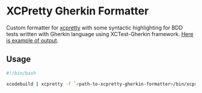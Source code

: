 # XCPretty Gherkin Formatter

Custom formatter for [xcpretty](https://github.com/supermarin/xcpretty) with some syntactic highlighting for BDD tests written with Gherkin language using XCTest-Gherkin framework. [Here is example of output](https://travis-ci.org/net-a-porter-mobile/XCTest-Gherkin/jobs/422786223).

## Usage

```bash
#!/bin/bash

xcodebuild | xcpretty -f `<path-to-xcpretty-gherkin-formatter>/bin/xcpretty-gherkin-formatter`
```
